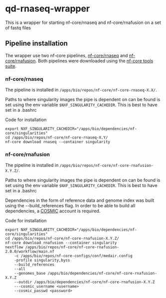 # qd-rnaseq-wrapper
This is a wrapper for starting nf-core/rnaseq and nf-core/rnafusion on a set of fastq files

## Pipeline installation
The wrapper use two nf-core pipelines, [nf-core/rnaseq](https://nf-co.re/rnaseq) and [nf-core/rnafusion](https://nf-co.re/rnafusion/2.0.0).
Both pipelines were downloaded using the [nf-core tools suite](https://nf-co.re/tools/).

### nf-core/rnaseq

The pipeline is installed in `/apps/bio/repos/nf-core/nf-core-rnaseq-X.X/`.

Paths to where singularity images the pipe is dependent on can be found is set
using the env variable `$NXF_SINGULARITY_CACHEDIR`. This is best to have set in a .bashrc

Code for installation

```
export NXF_SINGULARITY_CACHEDIR="/apps/bio/dependencies/nf-core/singularities"
cd /apps/bio/repos/nf-core/nf-core-rnaseq-X.Y/
nf-core download rnaseq --container singularity
```

### nf-core/rnafusion
The pipeline is installed in `/apps/bio/repos/nf-core/nf-core-rnafusion-X.Y.Z/`.

Paths to where singularity images the pipe is dependent on can be found is set
using the env variable `$NXF_SINGULARITY_CACHEDIR`. This is best to have set in a .bashrc

Dependencies in the form of reference data and genome index was built using the --build_references flag. 
In order to be able to build all dependencies, a [COSMIC](https://cancer.sanger.ac.uk/cosmic/) account is required.

Code for installation

```
export NXF_SINGULARITY_CACHEDIR="/apps/bio/dependencies/nf-core/singularities"
cd /apps/bio/repos/nf-core/nf-core-rnafusion-X.Y.Z/
nf-core download rnafusion --container singularity
nextflow /apps/bio/repos/nf-core/nf-core-rnafusion-2.0.0/workflow/main.nf 
    -c /apps/bio/repos/nf-core-configs/conf/medair.config 
    -profile singularity,byss 
    --build_references 
    --all
    --genomes_base /apps/bio/dependencies/nf-core/nf-core-rnafusion-X.Y.Z
    --outdir /apps/bio/dependencies/nf-core/nf-core-rnafusion-X.Y.Z
    ---cosmic_username <username>
    --cosmic_passwd <password>  
```
